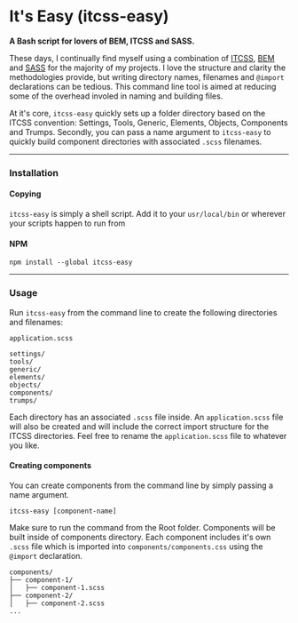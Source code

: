 # It's Easy (itcss-easy)

**A Bash script for lovers of BEM, ITCSS and SASS.**

These days, I continually find myself using a combination of [ITCSS](https://www.xfive.co/blog/itcss-scalable-maintainable-css-architecture/), 
[BEM](https://en.bem.info/) and [SASS](http://sass-lang.com/) for the majority of my projects. 
I love the structure and clarity the methodologies provide, but writing directory names, filenames and `@import` 
declarations can be tedious. This command line tool is aimed at reducing some of the overhead involed in naming
and building files.

At it's core, `itcss-easy` quickly sets up a folder directory based on the ITCSS convention: Settings, Tools, Generic,
Elements, Objects, Components and Trumps. Secondly, you can pass a name argument to `itcss-easy` to quickly build 
component directories with associated `.scss` filenames. 


---

### Installation

#### Copying 
`itcss-easy` is simply a shell script. Add it to your `usr/local/bin` or wherever your scripts happen to run from

#### NPM 
`npm install --global itcss-easy`

---

### Usage
Run `itcss-easy` from the command line to create the following directories and filenames:

```
application.scss

settings/
tools/
generic/
elements/
objects/
components/
trumps/
```

Each directory has an associated `.scss` file inside. An `application.scss` file will also be created and will include the correct import structure for the ITCSS directories. Feel free to rename the `application.scss` file to whatever you like. 

#### Creating components
You can create components from the command line by simply passing a name argument.

`itcss-easy [component-name]`

Make sure to run the command from the Root folder. Components will be built inside of components directory. 
Each component includes it's own `.scss` file which is imported into `components/components.css` using the 
`@import` declaration. 

```
components/
├── component-1/
│   ├── component-1.scss
├── component-2/
│   ├── component-2.scss
...
```
